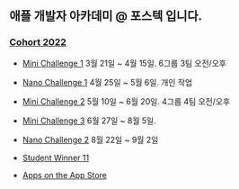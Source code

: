 ## 애플 개발자 아카데미 @ 포스텍 입니다.

### [Cohort 2022](https://github.com/orgs/DeveloperAcademy-POSTECH/teams/cohort2022)
 
 * [Mini Challenge 1](https://github.com/orgs/DeveloperAcademy-POSTECH/teams/minichallenge1_2022) 3월 21일 ~ 4월 15일. 6그룹 3팀 오전/오후

 * [Nano Challenge 1](https://github.com/DeveloperAcademy-POSTECH/.github/blob/main/2022Cohort/Nano1.md) 4월 25일 ~ 5월 6일. 개인 작업

 * [Mini Challenge 2](https://github.com/orgs/DeveloperAcademy-POSTECH/teams/minichallenge2_2022) 5월 10일 ~ 6월 20일. 4그룹 4팀 오전/오후
 
 * [Mini Challenge 3](https://github.com/orgs/DeveloperAcademy-POSTECH/teams/minichallenge3_2022) 6월 27일 ~ 8월 5일.
 
 * [Nano Challenge 2](https://github.com/DeveloperAcademy-POSTECH/.github/blob/main/2022Cohort/Nano2.md) 8월 22일 ~ 9월 2일

 * [Student Winner 11](https://github.com/DeveloperAcademy-POSTECH/.github/blob/main/2022Cohort/WWDCStudentWinners.md)

 * [Apps on the App Store](https://github.com/DeveloperAcademy-POSTECH/.github/blob/main/2022Cohort/AppsOnStore.md)
